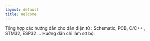 ```yaml
---
layout: default
title: Welcome
---
```




Tổng hợp các hướng dẫn cho dân điện tử : Schematic, PCB, C/C++ , STM32, ESP32 ...
Hướng dẫn chỉ làm sơ bộ.
